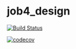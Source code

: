 # job4_design

[![Build Status](https://travis-ci.org/kalenikov/job4j_design.svg?branch=master)](https://travis-ci.org/kalenikov/job4j_design)

[![codecov](https://codecov.io/gh/kalenikov/job4j_design/branch/master/graph/badge.svg)](https://codecov.io/gh/kalenikov/job4j_design)
